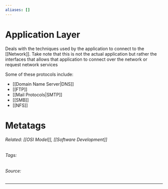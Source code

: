 ```yaml
---
aliases: []
---
```

# Application Layer
Deals with the techniques used by the application to connect to the [[Network]]. Take note that this is not the actual application but rather the interfaces that allows that application to connect over the network or request network services

Some of these protocols include:
- [[Domain Name Server|DNS]]
- [[FTP]]
- [[Mail Protocols|SMTP]]
- [[SMB]]
- [[NFS]]











# Metatags
###### Related: [[OSI Model]], [[Software Development]]
###### Tags: 
###### Source: 

---

